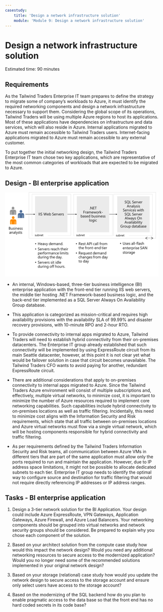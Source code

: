 ```yaml
---
casestudy:
    title: 'Design a network infrastructure solution'
    module: 'Module 9: Design a network infrastructure solution'
---
```

# Design a network infrastructure solution  

Estimated time: 90 minutes

## Requirements

As the Tailwind Traders Enterprise IT team prepares to define the strategy to migrate some of company’s workloads to Azure, it must identify the required networking components and design a network infrastructure necessary to support them. Considering the global scope of its operations, Tailwind Traders will be using multiple Azure regions to host its applications. Most of these applications have dependencies on infrastructure and data services, which will also reside in Azure. Internal applications migrated to Azure must remain accessible to Tailwind Traders users. Internet-facing applications migrated to Azure must remain accessible to any external customer. 

To put together the initial networking design, the Tailwind Traders Enterprise IT team chose two key applications, which are representative of the most common categories of workloads that are expected to be migrated to Azure.  

## Design - BI enterprise application 

![BI enterprise application architecture](media/compute.png)

-	An internal, Windows-based, three-tier business intelligence (BI) enterprise application with the front-end tier running IIS web servers, the middle tier hosting .NET Framework-based business logic, and the back-end tier implemented as a SQL Server Always On Availability Group database. 

-	This application is categorized as mission-critical and requires high availability provisions with the availability SLA of 99.99% and disaster recovery provisions, with 10-minute RPO and 2-hour RTO.

-	To provide connectivity to internal apps migrated to Azure, Tailwind Traders will need to establish hybrid connectivity from their on-premises datacenters. The Enterprise IT group already established that such connectivity will be implemented by using ExpressRoute circuit from its main Seattle datacenter, however, at this point it is not clear yet what would be failover solution in case that circuit becomes unavailable. The Tailwind Traders CFO wants to avoid paying for another, redundant ExpressRoute circuit. 

- There are additional considerations that apply to on-premises connectivity to internal apps migrated to Azure. Since the Tailwind Traders Azure environment will consist of multiple subscriptions and, effectively, multiple virtual networks, to minimize cost, it is important to minimize the number of Azure resources required to implement core networking capabilities. Such capabilities include hybrid connectivity to on-premises locations as well as traffic filtering. Incidentally, this need to minimize cost aligns with the Information Security and Risk requirements, which state that all traffic between on-premises locations and Azure virtual networks must flow via a single virtual network, which will be hosting components responsible for hybrid connectivity and traffic filtering. 

-	As per requirements defined by the Tailwind Traders Information Security and Risk teams, all communication between Azure VMs in different tiers that are part of the same application must allow only the ports required to run and maintain the application. However, due to IP address space limitations, it might not be possible to allocate dedicated subnets to each tier. Enterprise IT group needs to identify the optimal way to configure source and destination for traffic filtering that would not require directly referencing IP addresses or IP address ranges.


## Tasks - BI enterprise application 

1. Design a 3-tier network solution for the BI Application. Your design could include Azure ExpressRoute, VPN Gateways, Application Gateways, Azure Firewall, and Azure Load Balancers. Your networking components should be grouped into virtual networks and network security groups should be considered. Be prepared to explain why you chose each component of the solution. 

2. Based on your architect solution from the compute case study how would this impact the network design? Would you need any additional networking resources to secure access to the modernized application? Would you no longer need some of the recommended solutions implemented in your original network design? 

3. Based on your storage (relational) case study how would you update the network design to secure access to the storage account and ensure only select users have access to the storage account?

4. Based on the modernizing of the SQL backend how do you plan to enable pragmatic access to the data base so that the front end has no hard coded secrets in its code base?


